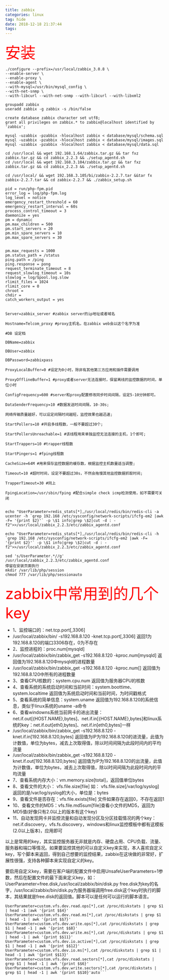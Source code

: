 ```yaml
---
title: zabbix
categories: linux
tag: hide
date: 2018-12-18 21:37:44
tags:
---
```


<font color="red" size='10'>安装</font>

```autoyum -y install curl curl-devel net-snmp net-snmp-devel perl-DBI php-gd php-xml php-bcmath libxml2-devel
./configure --prefix=/usr/local/zabbix_3.0.8 \
--enable-server \
--enable-proxy \
--enable-agent \
--with-mysql=/usr/bin/mysql_config \
--with-net-snmp \
--with-libcurl --with-net-snmp --with-libcurl --with-libxml2

groupadd zabbix
useradd zabbix -g zabbix -s /bin/false

create database zabbix character set utf8;
grant all privileges on zabbix.* to zabbix@localhost identified by 'zabbix';

mysql -uzabbix -pzabbix -hlocalhost zabbix < database/mysql/schema.sql
mysql -uzabbix -pzabbix -hlocalhost zabbix < database/mysql/images.sql
mysql -uzabbix -pzabbix -hlocalhost zabbix < database/mysql/data.sql

cd /usr/local && wget 192.168.1.64/zabbix.tar.gz && tar fxz zabbix.tar.gz && cd zabbix_2.2.3 && ./setup_agentd.sh
cd /usr/local && wget 192.168.3.104/zabbix.tar.gz && tar fxz zabbix.tar.gz && cd zabbix_2.2.3 && ./setup_agentd.sh

cd /usr/local/ && wget 192.168.3.105/bi/zabbix-2.2.7.tar &&tar fx zabbix-2.2.7.tar && cd zabbix-2.2.7 && ./zabbix_setup.sh

pid = run/php-fpm.pid
error_log = log/php-fpm.log
log_level = notice
emergency_restart_threshold = 60
emergency_restart_interval = 60s
process_control_timeout = 3
daemonize = yes
pm = dynamic
pm.max_children = 500
pm.start_servers = 20
pm.min_spare_servers = 10
pm.max_spare_servers = 30


pm.max_requests = 1000
pm.status_path = /status
ping.path = /ping
ping.response = pong
request_terminate_timeout = 8
request_slowlog_timeout = 10s
slowlog = log/$pool.log.slow
rlimit_files = 1024
rlimit_core = 0
chroot =
chdir =
catch_workers_output = yes


Server=zabbix_server #zabbix server的ip地址或者域名

Hostname=Telcom_proxy #proxy主机名，在zabbix web会以这个名字为准

#DB 设定档

DBName=zabbix

DBUser=zabbix

DBPassword=zabbixpass

ProxyLocalBuffer=0 #设定为0小时，除非有其他第三方应用和插件需要调用

ProxyOfflineBuffer=1 #proxy或者server无法连接时，保留离线的监控数据的时间，单位小时

ConfigFrequency=600 #server和proxy配置修改同步时间间隔，设定5-10分钟即可。

DataSenderFrequency=10 #数据发送时间间隔，10-30s;

网络传输质量越好，可以设定间隔时间越短，监控效果也越迅速;

StartPollers=10 #开启多线程数，一般不要超过30个;

StartPollersUnreachable=1 #该线程用来单独监控无法连接的主机，1个即可;

StartTrappers=10 #trapper线程数

StartPingers=1 #fping线程数

CacheSize=64M #用来保存监控数据的缓存数，根据监控主机数量适当调整;

Timeout=10 #超时时间，设定不要超过30s，不然会拖慢其他监控数据抓取时间;

TrapperTimeout=30 #同上

FpingLocation=/usr/sbin/fping #配合simple check icmp检测使用，如不需要可关闭


echo "UserParameter=redis_stats[*],/usr/local/redis/bin/redis-cli -a ucenter -h `grep 192.168 /etc/sysconfig/network-scripts/ifcfg-em2 |awk -F= '{print $2}'` -p \$1 info|grep \$2|cut -d : -f2">>/usr/local/zabbix_2.2.3/etc/zabbix_agentd.conf

echo "UserParameter=redis_stats[*],/usr/local/redis/bin/redis-cli -h `grep 192.168 /etc/sysconfig/network-scripts/ifcfg-em2 |awk -F= '{print $2}'` -p \$1 info|grep \$2|cut -d : -f2">>/usr/local/zabbix_2.2.3/etc/zabbix_agentd.conf

sed 's/UserParameter.*//g' /usr/local/zabbix_2.2.3/etc/zabbix_agentd.conf
停留在安装页面执行
mkdir /var/lib/php/session
chmod 777 /var/lib/php/sessionauto
```

<font color="red" size='10'>zabbix中常用到的几个key</font>

* 1、监控端口的：net.tcp.port[,3306]
* /usr/local/zabbix/bin/ -s192.168.8.120 -knet.tcp.port[,3306] 返回1为192.168.8.120的端口3306存在，0为不存在
* 2、监控进程的：proc.num[mysqld]
* /usr/local/zabbix/bin/zabbix_get -s192.168.8.120 -kproc.num[mysqld] 返回值为192.168.8.120中mysqld的进程数量
* /usr/local/zabbix/bin/zabbix_get -s192.168.8.120 -kproc.num[] 返回值为192.168.8.120中所有的进程数量
* 3、查看CPU核数的：system.cpu.num 返回值为服务器CPU的核数
* 4、查看系统的系统启动时间和当前时间：system.boottime、system.localtime 返回值为系统启动时间和当前时间，为时间戳格式
* 5、查看系统的简单信息：system.uname 返回值为192.168.8.120的系统信息，类似于linux系统的uname -a命令
* 6、查看windowns系统当前网卡的进出流量：net.if.out[{HOST.NAME},bytes]、net.if.in[{HOST.NAME},bytes]和linux系统的key：net.if.out[eth0,bytes]、net.if.in[eth0,bytes]一样
* /usr/local/zabbix/bin/zabbix_get -s192.168.8.120 -knet.if.in[192.168.8.120,bytes] 返回值为IP为192.168.8.120的进流量，此值为计数值，单位为bytes，减去上次取得值，除以时间间隔为此段时间内的平均流量
* /usr/local/zabbix/bin/zabbix_get -s192.168.8.120 -knet.if.out[192.168.8.120,bytes] 返回值为IP为192.168.8.120的出流量，此值为计数值，单位为bytes，减去上次取得值，除以时间间隔为此段时间内的平均流量
* 7、查看系统内存大小：vm.memory.size[total]，返回值单位bytes
* 8、查看文件的大小： vfs.file.size[file] 如： vfs.file.size[/var/log/syslog] 返回的是/var/log/syslog的大小，单位是：bytes
* 9、查看文件是否存在：vfs.file.exists[file] 文件如果存在返回0，不存在返回1
* 10、查看文件的MD5：vfs.file.md5sum[file]查看小文件的MD5，返回为MD5值(好像只有2.0以上的版本有这个key)
* 11、自动发现网卡并监控流量和自动发现分区及分区挂载情况的两个key：net.if.discovery，vfs.fs.discovery，windows和linux监控模板中都有这模板(2.0以上版本)，应用即可

以上是常用的key，其实监控服务器无非就是内存、硬盘占用、CPU负载、流量、服务器和端口等情况。如果要监控其他的可以自定义key来实现，本人喜欢自定义key，写个脚本来返回，得到自己想要的监控结果，zabbix在这块做的非常好，扩展性很强，支持各种脚本来实现自定义的key。

要启用自定义key，需要在客户端的配置文件中启用UnsafeUserParameters=1参数，然后在配置文件的最下面来定义key，如：
UserParameter=free.disk,/usr/local/zabbix/bin/disk.py
free.disk为key的名字，/usr/local/zabbix/bin/disk.py为服务器端调用free.disk这个key时执行的脚本，其结果就是free.disk的返回值。脚本可以是任何可以运行的脚本语言。

```auto监控io
UserParameter=custom.vfs.dev.read.ops[*],cat /proc/diskstats | grep $1 | head -1 |awk '{print $$4}'
UserParameter=custom.vfs.dev.read.ms[*],cat /proc/diskstats | grep $1 | head -1 | awk '{print $$7}'
UserParameter=custom.vfs.dev.write.ops[*],cat /proc/diskstats | grep $1 | head -1 | awk '{print $$8}'
UserParameter=custom.vfs.dev.write.ms[*],cat /proc/diskstats | grep $1 | head -1 | awk '{print $$11}'
UserParameter=custom.vfs.dev.io.active[*],cat /proc/diskstats | grep $1 | head -1 | awk '{print $$12}'
UserParameter=custom.vfs.dev.io.ms[*],cat /proc/diskstats | grep $1 | head -1 | awk '{print $$13}'
UserParameter=custom.vfs.dev.read.sectors[*],cat /proc/diskstats | grep $1 | head -1 | awk '{print $$6}'
UserParameter=custom.vfs.dev.write.sectors[*],cat /proc/diskstats | grep $1 | head -1 | awk '{print $$10}'auto```